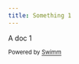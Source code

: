 ```yaml
---
title: Something 1
---
```

A doc 1

<SwmMeta version="3.0.0" repo-id="Z2l0aHViJTNBJTNBbXBzLWRlbW8lM0ElM0FJZGl0WWVnZXJTd2ltbQ==" repo-name="mps-demo"><sup>Powered by [Swimm](https://app.swimm.io/)</sup></SwmMeta>
